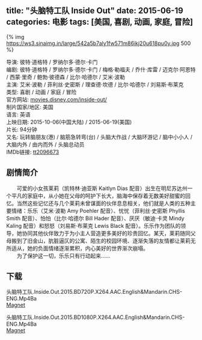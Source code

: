 title: "头脑特工队 Inside Out"
date: 2015-06-19
categories: 电影
tags: [美国, 喜剧, 动画, 家庭, 冒险]
---
{% img https://ws3.sinaimg.in/large/542a5b7aly1fw571m86ikj20u618pu0y.jpg 500 %}

导演: 彼特·道格特 / 罗纳尔多·德尔·卡门  
编剧: 彼特·道格特 / 罗纳尔多·德尔·卡门 / 梅格·勒福夫 / 乔什·库雷 / 迈克尔·阿恩特 / 西蒙·里奇 / 鲍勃·彼德森 / 比尔·哈德尔 / 艾米·波勒  
主演: 艾米·波勒 / 菲利丝·史密斯 / 理查德·坎德 / 比尔·哈德尔 / 刘易斯·布莱克  
类型: 喜剧 / 动画 / 家庭 / 冒险  
官方网站: [movies.disney.com/inside-out/](http://movies.disney.com/inside-out/)  
制片国家/地区: 美国  
语言: 英语  
上映日期: 2015-10-06(中国大陆) / 2015-06-19(美国)  
片长: 94分钟  
又名: 玩转脑朋友(港) / 脑筋急转弯(台) / 头脑大作战 / 大脑环游记 / 脑中小小人 / 大脑内外 / 由内而外 / 头脑总动员  
IMDb链接: [tt2096673](http://www.imdb.com/title/tt2096673)

## 剧情简介

　　可爱的小女孩莱莉（凯特林·迪亚斯 Kaitlyn Dias 配音）出生在明尼苏达州一个平凡的家庭中，从小她在父母的呵护下长大，脑海中保存着无数美好甜蜜的回忆。当然这些记忆还与几个莱莉未曾谋面的伙伴息息相关，他们就是人类的五种主要情绪：乐乐（艾米·波勒 Amy Poehler 配音）、忧忧（菲利丝·史密斯 Phyllis Smith 配音）、怕怕（比尔·哈德尔 Bill Hader 配音）、厌厌（敏迪·卡灵 Mindy Kaling 配音）和怒怒（刘易斯·布莱克 Lewis Black 配音）。乐乐作为团队的领导，她协同其他伙伴致力于为小主人营造更多美好的珍贵回忆。某天，莱莉随同父母搬到了旧金山，肮脏逼仄的公寓、陌生的校园环境、逐渐失落的友情都让莱莉无所适从，她的负面情绪逐渐累积，内心美好的世界渐次崩塌。  
　　为了保护这一切，乐乐只有行动起来……

## 下载

头脑特工队.Inside.Out.2015.BD720P.X264.AAC.English&Mandarin.CHS-ENG.Mp4Ba  
[Magnet](magnet:?xt=urn:btih:c6b56a2d65cc99afe1ef99825ca6333c5991312e)

头脑特工队.Inside.Out.2015.BD1080P.X264.AAC.English&Mandarin.CHS-ENG.Mp4Ba  
[Magnet](magnet:?xt=urn:btih:7bc5a8118f13e3271417aea256a86b88f404e4b9)
